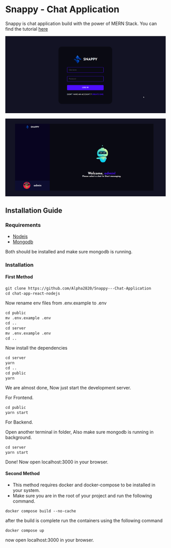 # Snappy - Chat Application

Snappy is chat application build with the power of MERN Stack. You can find the tutorial [here](https://www.youtube.com/watch?v=otaQKODEUFs)

![login page](Client/src/assets/snappy_login.png)

![home page](Client/src/assets/snappy.png)

## Installation Guide

### Requirements

- [Nodejs](https://nodejs.org/en/download)
- [Mongodb](https://www.mongodb.com/docs/manual/administration/install-community/)

Both should be installed and make sure mongodb is running.

### Installation

#### First Method

```shell
git clone https://github.com/Alpha2820/Snappy---Chat-Application
cd chat-app-react-nodejs
```

Now rename env files from .env.example to .env

```shell
cd public
mv .env.example .env
cd ..
cd server
mv .env.example .env
cd ..
```

Now install the dependencies

```shell
cd server
yarn
cd ..
cd public
yarn
```

We are almost done, Now just start the development server.

For Frontend.

```shell
cd public
yarn start
```

For Backend.

Open another terminal in folder, Also make sure mongodb is running in background.

```shell
cd server
yarn start
```

Done! Now open localhost:3000 in your browser.

#### Second Method

- This method requires docker and docker-compose to be installed in your system.
- Make sure you are in the root of your project and run the following command.

```shell
docker compose build --no-cache
```

after the build is complete run the containers using the following command

```shell
docker compose up
```

now open localhost:3000 in your browser.
